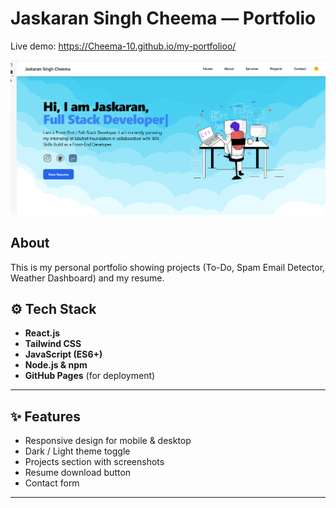 
# Jaskaran Singh Cheema — Portfolio

Live demo: https://Cheema-10.github.io/my-portfolioo/

![Portfolio Screenshot](public/portfolio-screenshot.png)

## About
This is my personal portfolio showing projects (To-Do, Spam Email Detector, Weather Dashboard) and my resume.

## ⚙️ Tech Stack  

- **React.js**  
- **Tailwind CSS**  
- **JavaScript (ES6+)**  
- **Node.js & npm**  
- **GitHub Pages** (for deployment)  

---

## ✨ Features  

- Responsive design for mobile & desktop  
- Dark / Light theme toggle  
- Projects section with screenshots  
- Resume download button  
- Contact form  

---


